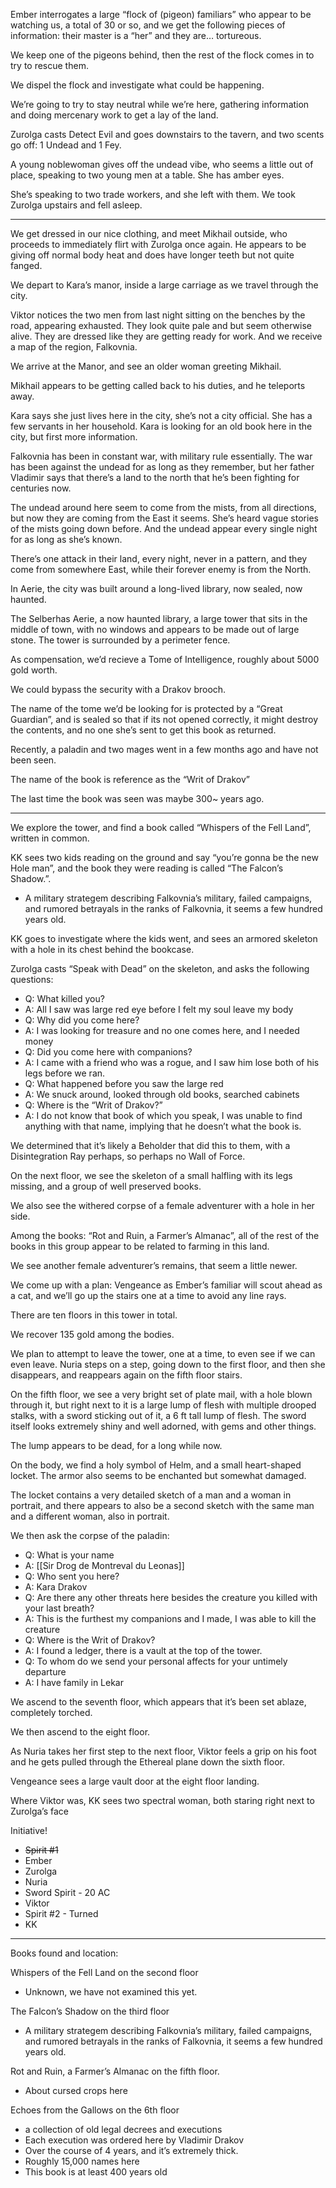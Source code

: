 Ember interrogates a large “flock of (pigeon) familiars” who appear to be watching us, a total of 30 or so, and we get the following pieces of information: their master is a “her” and they are… tortureous.

We keep one of the pigeons behind, then the rest of the flock comes in to try to rescue them.

We dispel the flock and investigate what could be happening.

We’re going to try to stay neutral while we’re here, gathering information and doing mercenary work to get a lay of the land.

Zurolga casts Detect Evil and goes downstairs to the tavern, and two scents go off: 1 Undead and 1 Fey.

A young noblewoman gives off the undead vibe, who seems a little out of place, speaking to two young men at a table. She has amber eyes.

She’s speaking to two trade workers, and she left with them. We took Zurolga upstairs and fell asleep.

---

We get dressed in our nice clothing, and meet Mikhail outside, who proceeds to immediately flirt with Zurolga once again. He appears to be giving off normal body heat and does have longer teeth but not quite fanged.

We depart to Kara’s manor, inside a large carriage as we travel through the city.

Viktor notices the two men from last night sitting on the benches by the road, appearing exhausted. They look quite pale and but seem otherwise alive. They are dressed like they are getting ready for work. And we receive a map of the region, Falkovnia.

We arrive at the Manor, and see an older woman greeting Mikhail.

Mikhail appears to be getting called back to his duties, and he teleports away.

Kara says she just lives here in the city, she’s not a city official. She has a few servants in her household. Kara is looking for an old book here in the city, but first more information.

Falkovnia has been in constant war, with military rule essentially. The war has been against the undead for as long as they remember, but her father Vladimir says that there’s a land to the north that he’s been fighting for centuries now.

The undead around here seem to come from the mists, from all directions, but now they are coming from the East it seems. She’s heard vague stories of the mists going down before. And the undead appear every single night for as long as she’s known.

There’s one attack in their land, every night, never in a pattern, and they come from somewhere East, while their forever enemy is from the North.

In Aerie, the city was built around a long-lived library, now sealed, now haunted.

The Selberhas Aerie, a now haunted library, a large tower that sits in the middle of town, with no windows and appears to be made out of large stone. The tower is surrounded by a perimeter fence.

As compensation, we’d recieve a Tome of Intelligence, roughly about 5000 gold worth.

We could bypass the security with a Drakov brooch.

The name of the tome we’d be looking for is protected by a “Great Guardian”, and is sealed so that if its not opened correctly, it might destroy the contents, and no one she’s sent to get this book as returned.

Recently, a paladin and two mages went in a few months ago and have not been seen.

The name of the book is reference as the “Writ of Drakov”

The last time the book was seen was maybe 300~ years ago.

---

We explore the tower, and find a book called “Whispers of the Fell Land”, written in common.

KK sees two kids reading on the ground and say “you’re gonna be the new Hole man”, and the book they were reading is called “The Falcon’s Shadow.”.

- A military strategem describing Falkovnia’s military, failed campaigns, and rumored betrayals in the ranks of Falkovnia, it seems a few hundred years old.

KK goes to investigate where the kids went, and sees an armored skeleton with a hole in its chest behind the bookcase.

Zurolga casts “Speak with Dead” on the skeleton, and asks the following questions:

- Q: What killed you?
- A: All I saw was large red eye before I felt my soul leave my body
- Q: Why did you come here?
- A: I was looking for treasure and no one comes here, and I needed money
- Q: Did you come here with companions?
- A: I came with a friend who was a rogue, and I saw him lose both of his legs before we ran.
- Q: What happened before you saw the large red
- A: We snuck around, looked through old books, searched cabinets
- Q: Where is the “Writ of Drakov?”
- A: I do not know that book of which you speak, I was unable to find anything with that name, implying that he doesn’t what the book is.

We determined that it’s likely a Beholder that did this to them, with a Disintegration Ray perhaps, so perhaps no Wall of Force.

On the next floor, we see the skeleton of a small halfling with its legs missing, and a group of well preserved books.

We also see the withered corpse of a female adventurer with a hole in her side.

Among the books: “Rot and Ruin, a Farmer’s Almanac”, all of the rest of the books in this group appear to be related to farming in this land.

We see another female adventurer’s remains, that seem a little newer.

We come up with a plan: Vengeance as Ember’s familiar will scout ahead as a cat, and we’ll go up the stairs one at a time to avoid any line rays.

There are ten floors in this tower in total.

We recover 135 gold among the bodies.

We plan to attempt to leave the tower, one at a time, to even see if we can even leave. Nuria steps on a step, going down to the first floor, and then she disappears, and reappears again on the fifth floor stairs.

On the fifth floor, we see a very bright set of plate mail, with a hole blown through it, but right next to it is a large lump of flesh with multiple drooped stalks, with a sword sticking out of it, a 6 ft tall lump of flesh. The sword itself looks extremely shiny and well adorned, with gems and other things.

The lump appears to be dead, for a long while now.

On the body, we find a holy symbol of Helm, and a small heart-shaped locket. The armor also seems to be enchanted but somewhat damaged.

The locket contains a very detailed sketch of a man and a woman in portrait, and there appears to also be a second sketch with the same man and a different woman, also in portrait.

We then ask the corpse of the paladin:

- Q: What is your name
- A: [[Sir Drog de Montreval du Leonas]]
- Q: Who sent you here?
- A: Kara Drakov
- Q: Are there any other threats here besides the creature you killed with your last breath?
- A: This is the furthest my companions and I made, I was able to kill the creature
- Q: Where is the Writ of Drakov?
- A: I found a ledger, there is a vault at the top of the tower.
- Q: To whom do we send your personal affects for your untimely departure
- A: I have family in Lekar

We ascend to the seventh floor, which appears that it’s been set ablaze, completely torched.

We then ascend to the eight floor.

As Nuria takes her first step to the next floor, Viktor feels a grip on his foot and he gets pulled through the Ethereal plane down the sixth floor.

Vengeance sees a large vault door at the eight floor landing.

Where Viktor was, KK sees two spectral woman, both staring right next to Zurolga’s face

Initiative!

- ~~Spirit #1~~
- Ember
- Zurolga
- Nuria
- Sword Spirit - 20 AC
- Viktor
- Spirit #2 - Turned
- KK

---

Books found and location:

Whispers of the Fell Land on the second floor

- Unknown, we have not examined this yet.

The Falcon’s Shadow on the third floor

- A military strategem describing Falkovnia’s military, failed campaigns, and rumored betrayals in the ranks of Falkovnia, it seems a few hundred years old.

Rot and Ruin, a Farmer’s Almanac on the fifth floor.

- About cursed crops here

Echoes from the Gallows on the 6th floor

- a collection of old legal decrees and executions
- Each execution was ordered here by Vladimir Drakov
- Over the course of 4 years, and it’s extremely thick.
- Roughly 15,000 names here
- This book is at least 400 years old